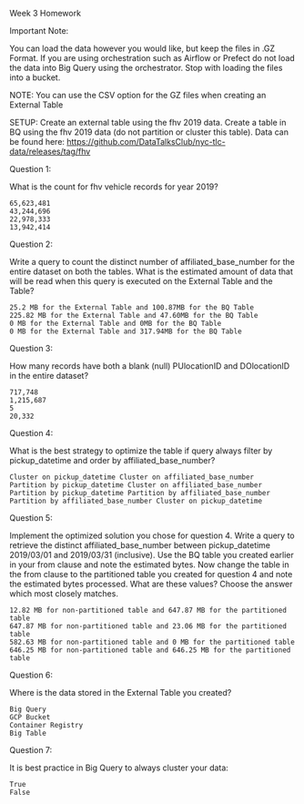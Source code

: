 Week 3 Homework

Important Note:

You can load the data however you would like, but keep the files in .GZ Format. If you are using orchestration such as Airflow or Prefect do not load the data into Big Query using the orchestrator.
Stop with loading the files into a bucket.

NOTE: You can use the CSV option for the GZ files when creating an External Table

SETUP:
Create an external table using the fhv 2019 data.
Create a table in BQ using the fhv 2019 data (do not partition or cluster this table).
Data can be found here: https://github.com/DataTalksClub/nyc-tlc-data/releases/tag/fhv

Question 1:

What is the count for fhv vehicle records for year 2019?

    65,623,481
    43,244,696
    22,978,333
    13,942,414

Question 2:

Write a query to count the distinct number of affiliated_base_number for the entire dataset on both the tables.
What is the estimated amount of data that will be read when this query is executed on the External Table and the Table?

    25.2 MB for the External Table and 100.87MB for the BQ Table
    225.82 MB for the External Table and 47.60MB for the BQ Table
    0 MB for the External Table and 0MB for the BQ Table
    0 MB for the External Table and 317.94MB for the BQ Table

Question 3:

How many records have both a blank (null) PUlocationID and DOlocationID in the entire dataset?

    717,748
    1,215,687
    5
    20,332

Question 4:

What is the best strategy to optimize the table if query always filter by pickup_datetime and order by affiliated_base_number?

    Cluster on pickup_datetime Cluster on affiliated_base_number
    Partition by pickup_datetime Cluster on affiliated_base_number
    Partition by pickup_datetime Partition by affiliated_base_number
    Partition by affiliated_base_number Cluster on pickup_datetime

Question 5:

Implement the optimized solution you chose for question 4. Write a query to retrieve the distinct affiliated_base_number between pickup_datetime 2019/03/01 and 2019/03/31 (inclusive).
Use the BQ table you created earlier in your from clause and note the estimated bytes. Now change the table in the from clause to the partitioned table you created for question 4 and note the estimated bytes processed. What are these values? Choose the answer which most closely matches.

    12.82 MB for non-partitioned table and 647.87 MB for the partitioned table
    647.87 MB for non-partitioned table and 23.06 MB for the partitioned table
    582.63 MB for non-partitioned table and 0 MB for the partitioned table
    646.25 MB for non-partitioned table and 646.25 MB for the partitioned table

Question 6:

Where is the data stored in the External Table you created?

    Big Query
    GCP Bucket
    Container Registry
    Big Table

Question 7:

It is best practice in Big Query to always cluster your data:

    True
    False
